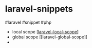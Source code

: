 # laravel-snippets
#laravel #snippet #php

- local scope [[laravel-local-scope]]
- global scope [[laravel-global-scope]]
- 


[//begin]: # "Autogenerated link references for markdown compatibility"
[laravel-local-scope]: laravel-snippets/laravel-local-scope "laravel-local-scope"
[//end]: # "Autogenerated link references"